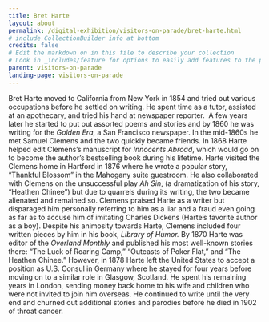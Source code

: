 ```yaml
---
title: Bret Harte
layout: about
permalink: /digital-exhibition/visitors-on-parade/bret-harte.html
# include CollectionBuilder info at bottom
credits: false
# Edit the markdown on in this file to describe your collection
# Look in _includes/feature for options to easily add features to the page
parent: visitors-on-parade
landing-page: visitors-on-parade
---
```


Bret Harte moved to California from New York in 1854 and tried out various occupations before he settled on writing. He spent time as a tutor, assisted at an apothecary, and tried his hand at newspaper reporter.  A few years later he started to put out assorted poems and stories and by 1860 he was writing for the _Golden Era_, a San Francisco newspaper. In the mid-1860s he met Samuel Clemens and the two quickly became friends. In 1868 Harte helped edit Clemens’s manuscript for _Innocents Abroad_, which would go on to become the author’s bestselling book during his lifetime. Harte visited the Clemens home in Hartford in 1876 where he wrote a popular story, “Thankful Blossom” in the Mahogany suite guestroom. He also collaborated with Clemens on the unsuccessful play _Ah Sin_, (a dramatization of his story, “Heathen Chinee”) but due to quarrels during its writing, the two became alienated and remained so. Clemens praised Harte as a writer but disparaged him personally referring to him as a liar and a fraud even going as far as to accuse him of imitating Charles Dickens (Harte’s favorite author as a boy). Despite his animosity towards Harte, Clemens included four written pieces by him in his book, _Library of Humor._ By 1870 Harte was editor of the _Overland Monthly_ and published his most well-known stories there: “The Luck of Roaring Camp,” “Outcasts of Poker Flat,” and “The Heathen Chinee.” However, in 1878 Harte left the United States to accept a position as U.S. Consul in Germany where he stayed for four years before moving on to a similar role in Glasgow, Scotland. He spent his remaining years in London, sending money back home to his wife and children who were not invited to join him overseas. He continued to write until the very end and churned out additional stories and parodies before he died in 1902 of throat cancer. 